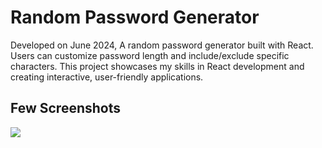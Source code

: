 # Random Password Generator

Developed on June 2024, A random password generator built with React. Users can customize password length and include/exclude specific characters. This project showcases my skills in React development and creating interactive, user-friendly applications.

## Few Screenshots

![](https://github.com/user-attachments/assets/646e7ec0-e26d-4db3-9528-db1394fefbed)

![]()
